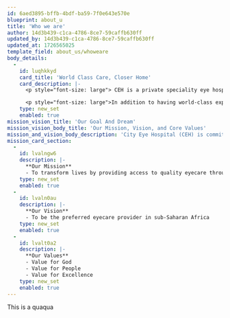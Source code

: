 ```yaml
---
id: 6aed3895-bffb-4bdf-ba59-7f0e643e570e
blueprint: about_u
title: 'Who we are'
author: 14d3b439-c1ca-4786-8ce7-59caffb630ff
updated_by: 14d3b439-c1ca-4786-8ce7-59caffb630ff
updated_at: 1726565025
template_field: about_us/whoweare
body_details:
  -
    id: luqhkkyd
    card_title: 'World Class Care, Closer Home'
    card_description: |-
      <p style="font-size: large"> CEH is a private speciality eye hospital founded by eye care specialists at the forefront of advancing the treatment of eye conditions in Sub-Saharan Africa. Being a speciality hospital means we bring a laser focus to eye care.</p>

      <p style="font-size: large">In addition to having world-class expertise in every aspect of eye care, we ensure our facilities are well-equipped with the latest technology to continuously provide advanced and affordable clinical care in a patient-friendly environment.</p>
    type: new_set
    enabled: true
mission_vision_title: 'Our Goal And Dream'
mission_vision_body_title: 'Our Mission, Vision, and Core Values'
mission_and_vision_body_description: 'City Eye Hospital (CEH) is committed to providing accessible, high-quality eye care in Sub-Saharan Africa. Guided by our core values of faith, people-centricity, and excellence, we aim to minimize needless blindness, fostering a culture of compassion and continuous improvement.'
mission_card_section:
  -
    id: lvalngw6
    description: |-
      **Our Mission**
      - To transform lives by providing access to quality eyecare through hospitals, vision centres, an ophthalmic education institute, the City Eye Foundation and outreach activities
    type: new_set
    enabled: true
  -
    id: lvaln0au
    description: |-
      **Our Vision**
      - To be the preferred eyecare provider in sub-Saharan Africa
    type: new_set
    enabled: true
  -
    id: lvalt0a2
    description: |-
      **Our Values**
      - Value for God
      - Value for People
      - Value for Excellence
    type: new_set
    enabled: true
---
```

This is a quaqua